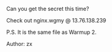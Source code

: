 Can you get the secret this time?

Check out nginx.wgmy @ 13.76.138.239

P.S. It is the same file as Warmup 2.

Author: zx
